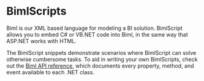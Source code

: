 # BimlScripts
Biml is our XML based language for modeling a BI solution. BimlScript allows you to embed C# or VB.NET code into Biml, in the same way that ASP.NET works with HTML.

The BimlScript snippets demonstrate scenarios where BimlScript can solve otherwise cumbersome tasks. To aid in writing your own BimlScripts, check out the [Biml API reference](http://www.varigence.com/documentation/biml/api.html), which documents every property, method, and event available to each .NET class.